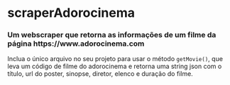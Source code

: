 # scraperAdorocinema
<h3>Um webscraper que retorna as informações de um filme da página https://www.adorocinema.com</h3>

Inclua o único arquivo no seu projeto para usar o método <code>getMovie()</code>, que leva um código de filme do adorocinema e retorna uma
string json com o título, url do poster, sinopse, diretor, elenco e duração do filme.
